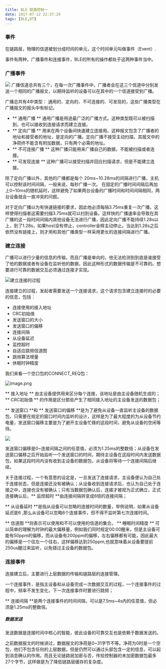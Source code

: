 ```yaml
---
title: BLE 链路控制一
date: 2017-07-12 22:37:29
tags: [BLE,BT]
---
```



### 事件

在链路层，物理的信道被划分成时间的单元，这个时间单元叫做事件（Event）.

事件有两种，广播事件和连接事件，BLE的所有的操作都处于这两种事件当中。

### 广播事件

![](http://upload-images.jianshu.io/upload_images/1806858-7eb49624b3dbe916.png?imageMogr2/auto-orient/strip%7CimageView2/2/w/1240)
广播信道总共有三个，在每一次广播事件中，广播者会在这三个信道中分别发送一个相同的广播报文，以期待监听的设备可以在其中的一个信道接受到广播。

广播总共有4中类型： 通用的、定向的、不可连接的、可发现的，这些广播类型在广播报文的报头中有标记。

<!-- more -->

- ** 通用广播 ** 通用广播是用途最广泛的广播方式。这种类型既可以被扫描到，也可以接收到连接请求而建立连接。
- ** 定向广播 ** 用来在两个设备间快速建立连接用。这种报文包含了广播者的地址和接受者的地址，是定向的广播。定向广播不接受主动扫描，其报文中的净荷终不能含有附加数据，只有两个必需的地址。
- ** 不可连接广播 ** 这种广播只能用来广播自己的数据，不能被扫描或者连接。
- ** 可发现连接 ** 这种广播可以接受扫描并回应扫描请求，但是不能建立连接。

除了定向广播以外，其他的广播都是每个 20ms~10.28ms的间隔进行广播，主机可以控制该时间间隔，一般来说，每秒广播一次。
在固定的广播时间间隔后再加上0~10ms的随机延时，这样避免了如果两台设备的广播时间和时间间隔相同，两台设备就会一直冲突的问题。

对于定向广播以为有快速链接的要求，因此他必须每隔3.75ms重复一次广播，这样使得扫描者这需要扫描3.75ms就可以扫到设备。这样快的广播速率会导致在其广播的这一段时间间隔内其他设备无法进行广播，因此定向广播不能持续1.28s以上，到了1.28s，如果host没有停止，controller金辉主动停止。当达到1.28s之后依然没有链接上，则才用和其他广播类型一样采用更长的连接间隔进行广播。

### 建立连接
广播可以进行少量的信息的传输，而且广播是单向的，他无法检测到到底是谁接受了他的数据或者有设备在监听他的数据，因此这种形式的数据传输是不可靠的。想要进行可靠的数据交互必须通过连接才实现。


![建立连接的过程](http://upload-images.jianshu.io/upload_images/1806858-91f2c6140e1a1342.png?imageMogr2/auto-orient/strip%7CimageView2/2/w/1240)

连接建立的过程，发起者需要发送一个连接请求，这个请求包含建立连接时的必要的信息，包括：
- 连接使用的接入地址
- CRC初始值
- 发送窗口的大小
- 发送窗口的偏移
- 连接间隔
- 从设备延迟
- 监控超时
- 自适应跳频信道图
- 跳频算法增量
- 休眠时钟精度

我们来看一个空口包的CONNECT_REQ包：

![image.png](http://upload-images.jianshu.io/upload_images/1806858-3d647329826b73dc.png?imageMogr2/auto-orient/strip%7CimageView2/2/w/1240)


** 接入地址 ** 由主设备提供用来区分每个连接，该地址是由主设备随机生成的；** CRC初始值 ** 的作用是区分那些产生了相同接入地址的主设备发送的数据包；

** 发送窗口 **和 ** 发送窗口的偏移 **是为了避免从设备一直监听主设备的数据包，只需要在规定的窗口时间内监听的设计，这样是为了最大程度的为从设备节约电量，发送窗口偏移主要是为了避开主设备忙碌的这段时间，避免从设备的空闲等待。

![](http://upload-images.jianshu.io/upload_images/1806858-9c6f3aa63ac58ef4.png?imageMogr2/auto-orient/strip%7CimageView2/2/w/1240)


发送窗口偏移是0~连接间隔之间的任意值，必须为1.25ms的整数倍；从设备在发送窗口偏移之后开始监听一个发送窗口的时间，期待主设备在这段时间内发送数据包，如果这段时间内没有收到主设备的数据包，从设备将等待一个连接间隔后继续。

关于连接过程，一个有意思的设定是，一旦发送了连接请求，主设备便认为自己处于连接状态，但是连接还没有被确认；从设备收到连接请求后，也认为自己处于连接之中，连接也没有被确认；只有当数据包确认后，连接才被视为正式确立，正式连接确认后，** 监控超时 **由连接间隔转变成6倍的连接间隔；

** 从设备延时 **是指从设备可以忽略的连接时间的数量，举例说明，如果从设备延迟是6 ,那么从设备可以忽略6个连接事件，但不得不监听第七次连接时间。

** 信道图 **则表示可以使用和不可以使用的信道的集合。
** 睡眠时间精度 ** 可以简单的理解为时钟的最大偏移量，例如我们同时规定00:00醒来，但是主设备可能有50ppm的偏移，而从设备有200ppm的偏移，左右偏移都有可能，因此最大的偏移是一个往左一个往右，这样偏移达到250ppm,也就意味着从设备要提前250us醒过来监听，以免错过主设备的数据包。


### 连接事件
连接建立后，主要进行上层数据的传输和链路层的连接管理。

一个连接事件，是指主设备和从设备完成一次数据交互的过程，一个连接事件的过程中，频率不发生变化，下一次连接事件时要进行跳频；

** 连接间隔 **是两个连接事件的时间间隔，可以是7.5ms~4s内的任意值，但必须是1.25ms的整数倍。

##### 数据发送
发送数据是连接时间中核心的智能，彼此设备的可靠交互也是依赖于数据发送的。

之前数据报文的时候讲过，数据报文的净荷是0~31字节不等。净荷为0时是一个空包，他们不包含任何的上层数据，但是仍然可以通过头部包含一定的信息，可以起到消息确认的作用。而且无论链路层加密与否，传给控制器的未加密数据包最多27个字节，这样做是为了降低链路层缓存的复杂度。
